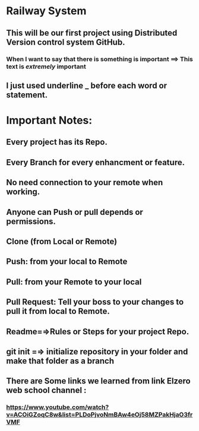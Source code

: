 # Railway System
## This will be our first project using Distributed Version control system GitHub.
### When I want to say that there is something is important ==> This text is _extremely_ important 
## I just used underline _ before each word or statement.
# Important Notes:
## Every project has its Repo.
## Every Branch for every enhancment or feature.
## No need connection to your remote when working.
## Anyone can Push or pull depends or permissions.
## Clone (from Local or Remote)
## Push: from your local to Remote
## Pull: from your Remote to your local
## Pull Request: Tell your boss to your changes to pull it from local to Remote.
## Readme=⇒Rules or Steps for your project Repo.
## git init =⇒ initialize repository in your folder and make that folder as a branch
## There are Some links we learned from link Elzero web school channel :
### https://www.youtube.com/watch?v=ACOiGZoqC8w&list=PLDoPjvoNmBAw4eOj58MZPakHjaO3frVMF 

